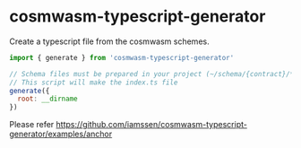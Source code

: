 # cosmwasm-typescript-generator

Create a typescript file from the cosmwasm schemes.

```js
import { generate } from 'cosmwasm-typescript-generator'

// Schema files must be prepared in your project (~/schema/{contract}/*.json)
// This script will make the index.ts file
generate({
  root: __dirname
})
```

Please refer <https://github.com/iamssen/cosmwasm-typescript-generator/examples/anchor>